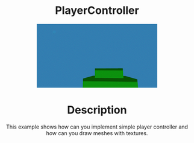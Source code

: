 <div align = "center">
  
# PlayerController
![](https://github.com/I6-6-6I/Vulkan-Examples/blob/master/PlayerController/PlayerController.gif)
  
# Description
  
  This example shows how can you implement simple player controller and how can you draw meshes with textures.
  
</div>
